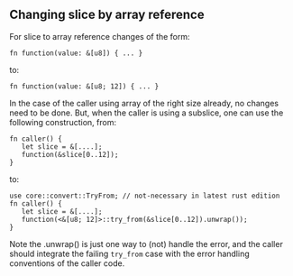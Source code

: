 ## Changing slice by array reference

For slice to array reference changes of the form:

```
fn function(value: &[u8]) { ... }
```

to:

```
fn function(value: &[u8; 12]) { ... }
```

In the case of the caller using array of the right size already,
no changes need to be done. But, when the caller is using a subslice,
one can use the following construction, from:

```
fn caller() {
   let slice = &[....];
   function(&slice[0..12]);
}
```

to:

```
use core::convert::TryFrom; // not-necessary in latest rust edition
fn caller() {
   let slice = &[....];
   function(<&[u8; 12]>::try_from(&slice[0..12]).unwrap());
}
```

Note the .unwrap() is just one way to (not) handle the error, and the caller
should integrate the failing `try_from` case with the error handling
conventions of the caller code.
